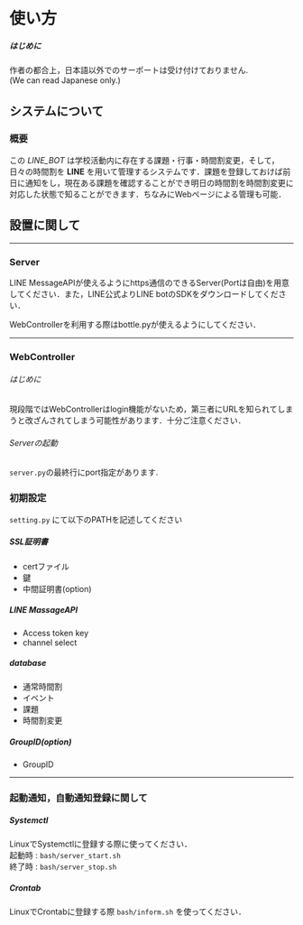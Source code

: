 # 使い方  
##### はじめに  
作者の都合上，日本語以外でのサーポートは受け付けておりません.  
(We can read Japanese only.)

## システムについて  

### 概要  
この *LINE_BOT* は学校活動内に存在する課題・行事・時間割変更，そして，日々の時間割を **LINE** を用いて管理するシステムです．課題を登録しておけば前日に通知をし，現在ある課題を確認することができ明日の時間割を時間割変更に対応した状態で知ることができます．ちなみにWebページによる管理も可能．  


## 設置に関して  
---

### Server  
LINE MessageAPIが使えるようにhttps通信のできるServer(Portは自由)を用意してください．また，LINE公式よりLINE botのSDKをダウンロードしてください．

WebControllerを利用する際はbottle.pyが使えるようにしてください．

---
### WebController  
###### はじめに
現段階ではWebControllerはlogin機能がないため，第三者にURLを知られてしまうと改ざんされてしまう可能性があります．十分ご注意ください．

###### Serverの起動
` server.py `の最終行にport指定があります.


### 初期設定  
`setting.py` にて以下のPATHを記述してください  

##### SSL証明書
* certファイル  
* 鍵  
* 中間証明書(option)

##### LINE MassageAPI
* Access token key
* channel select

##### database
* 通常時間割
* イベント
* 課題   
* 時間割変更

##### GroupID(option)
* GroupID

---
### 起動通知，自動通知登録に関して  

##### Systemctl  
LinuxでSystemctlに登録する際に使ってください．  
起動時 : `bash/server_start.sh`  
終了時 : `bash/server_stop.sh`  

##### Crontab
LinuxでCrontabに登録する際 `bash/inform.sh` を使ってください．  
